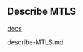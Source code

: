 ## Describe MTLS

[docs](https://diogomonica.com/2017/01/11/hitless-tls-certificate-rotation-in-go/)

describe-MTLS.md
